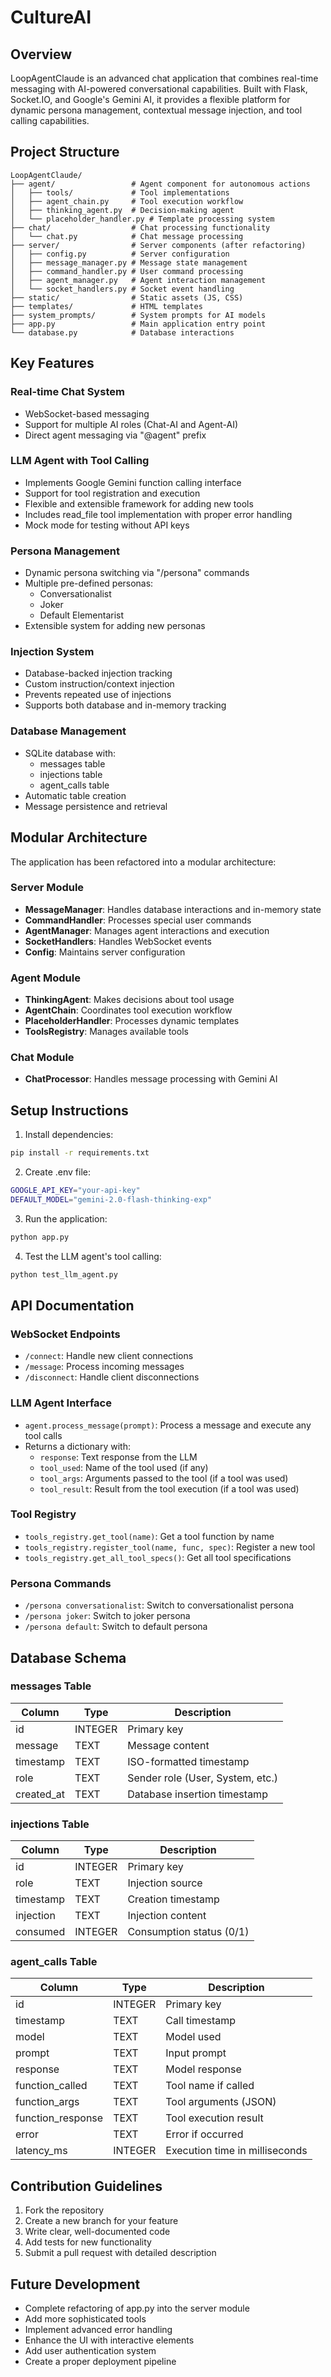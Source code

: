 # CultureAI

## Overview

LoopAgentClaude is an advanced chat application that combines real-time messaging with AI-powered conversational capabilities. Built with Flask, Socket.IO, and Google's Gemini AI, it provides a flexible platform for dynamic persona management, contextual message injection, and tool calling capabilities.

## Project Structure

```
LoopAgentClaude/
├── agent/                 # Agent component for autonomous actions
│   ├── tools/             # Tool implementations
│   ├── agent_chain.py     # Tool execution workflow
│   ├── thinking_agent.py  # Decision-making agent
│   └── placeholder_handler.py # Template processing system
├── chat/                  # Chat processing functionality
│   └── chat.py            # Chat message processing
├── server/                # Server components (after refactoring)
│   ├── config.py          # Server configuration
│   ├── message_manager.py # Message state management
│   ├── command_handler.py # User command processing
│   ├── agent_manager.py   # Agent interaction management
│   └── socket_handlers.py # Socket event handling
├── static/                # Static assets (JS, CSS)
├── templates/             # HTML templates
├── system_prompts/        # System prompts for AI models
├── app.py                 # Main application entry point
└── database.py            # Database interactions
```

## Key Features

### Real-time Chat System
- WebSocket-based messaging
- Support for multiple AI roles (Chat-AI and Agent-AI)
- Direct agent messaging via "@agent" prefix

### LLM Agent with Tool Calling
- Implements Google Gemini function calling interface
- Support for tool registration and execution
- Flexible and extensible framework for adding new tools
- Includes read_file tool implementation with proper error handling
- Mock mode for testing without API keys

### Persona Management
- Dynamic persona switching via "/persona" commands
- Multiple pre-defined personas:
  * Conversationalist
  * Joker
  * Default Elementarist
- Extensible system for adding new personas

### Injection System
- Database-backed injection tracking
- Custom instruction/context injection
- Prevents repeated use of injections
- Supports both database and in-memory tracking

### Database Management
- SQLite database with:
  * messages table
  * injections table
  * agent_calls table
- Automatic table creation
- Message persistence and retrieval

## Modular Architecture

The application has been refactored into a modular architecture:

### Server Module
- **MessageManager**: Handles database interactions and in-memory state
- **CommandHandler**: Processes special user commands
- **AgentManager**: Manages agent interactions and execution
- **SocketHandlers**: Handles WebSocket events
- **Config**: Maintains server configuration

### Agent Module
- **ThinkingAgent**: Makes decisions about tool usage
- **AgentChain**: Coordinates tool execution workflow
- **PlaceholderHandler**: Processes dynamic templates
- **ToolsRegistry**: Manages available tools

### Chat Module
- **ChatProcessor**: Handles message processing with Gemini AI

## Setup Instructions

1. Install dependencies:
```bash
pip install -r requirements.txt
```

2. Create .env file:
```bash
GOOGLE_API_KEY="your-api-key"
DEFAULT_MODEL="gemini-2.0-flash-thinking-exp"
```

3. Run the application:
```bash
python app.py
```

4. Test the LLM agent's tool calling:
```bash
python test_llm_agent.py
```

## API Documentation

### WebSocket Endpoints
- `/connect`: Handle new client connections
- `/message`: Process incoming messages
- `/disconnect`: Handle client disconnections

### LLM Agent Interface
- `agent.process_message(prompt)`: Process a message and execute any tool calls
- Returns a dictionary with:
  - `response`: Text response from the LLM
  - `tool_used`: Name of the tool used (if any)
  - `tool_args`: Arguments passed to the tool (if a tool was used)
  - `tool_result`: Result from the tool execution (if a tool was used)

### Tool Registry
- `tools_registry.get_tool(name)`: Get a tool function by name
- `tools_registry.register_tool(name, func, spec)`: Register a new tool
- `tools_registry.get_all_tool_specs()`: Get all tool specifications

### Persona Commands
- `/persona conversationalist`: Switch to conversationalist persona
- `/persona joker`: Switch to joker persona
- `/persona default`: Switch to default persona

## Database Schema

### messages Table
| Column     | Type        | Description                     |
|------------|-------------|---------------------------------|
| id         | INTEGER     | Primary key                     |
| message    | TEXT        | Message content                 |
| timestamp  | TEXT        | ISO-formatted timestamp         |
| role       | TEXT        | Sender role (User, System, etc.)|
| created_at | TEXT        | Database insertion timestamp    |

### injections Table
| Column     | Type        | Description                     |
|------------|-------------|---------------------------------|
| id         | INTEGER     | Primary key                     |
| role       | TEXT        | Injection source                |
| timestamp  | TEXT        | Creation timestamp              |
| injection  | TEXT        | Injection content               |
| consumed   | INTEGER     | Consumption status (0/1)        |

### agent_calls Table
| Column            | Type        | Description                    |
|-------------------|-------------|--------------------------------|
| id                | INTEGER     | Primary key                    |
| timestamp         | TEXT        | Call timestamp                 |
| model             | TEXT        | Model used                     |
| prompt            | TEXT        | Input prompt                   |
| response          | TEXT        | Model response                 |
| function_called   | TEXT        | Tool name if called            |
| function_args     | TEXT        | Tool arguments (JSON)          |
| function_response | TEXT        | Tool execution result          |
| error             | TEXT        | Error if occurred              |
| latency_ms        | INTEGER     | Execution time in milliseconds |

## Contribution Guidelines

1. Fork the repository
2. Create a new branch for your feature
3. Write clear, well-documented code
4. Add tests for new functionality
5. Submit a pull request with detailed description

## Future Development

- Complete refactoring of app.py into the server module
- Add more sophisticated tools
- Implement advanced error handling
- Enhance the UI with interactive elements
- Add user authentication system
- Create a proper deployment pipeline

